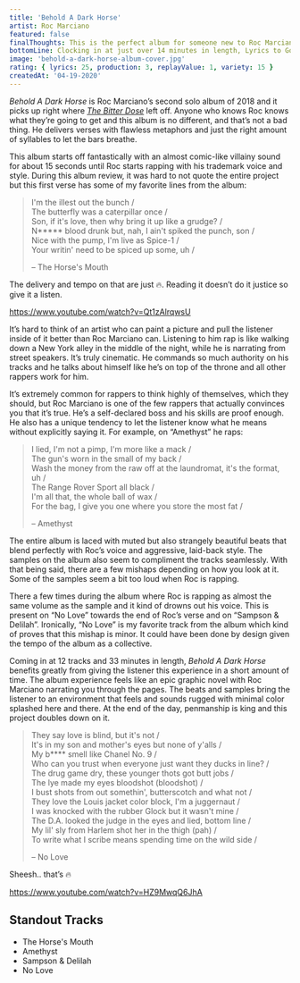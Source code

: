 ```yaml
---
title: 'Behold A Dark Horse'
artist: Roc Marciano
featured: false
finalThoughts: This is the perfect album for someone new to Roc Marciano. He showcases his masterful ability to write seemingly perfect verses where every syllable is placed exactly where it should be while also keeping the album short enough to digest everything easily. It’s braggadocious, smooth and also aggressive but in an elegant way. This album might not be everyone’s taste because it’s somewhat repetitive and contains densely lyrical verses, but his core fans and hip hop heads come away with another gem to add to their rotation.
bottomLine: Clocking in at just over 14 minutes in length, Lyrics to Go, Vol. 1 gives the listeners advice on being introspective, appreciating what you have and being a positive influence for the people around you. This bite-sized piece of work showcases Kota’s creative artistry and unique sound.
image: 'behold-a-dark-horse-album-cover.jpg'
rating: { lyrics: 25, production: 3, replayValue: 1, variety: 15 }
createdAt: '04-19-2020'
---
```


_Behold A Dark Horse_ is Roc Marciano’s second solo album of 2018 and it picks up right where _[The Bitter Dose](https://open.spotify.com/album/2fSadHflGE0MhtkwiymFBg?si=zXSFcTfmQimR8Lmca8qdDA)_ left off. Anyone who knows Roc knows what they’re going to get and this album is no different, and that’s not a bad thing. He delivers verses with flawless metaphors and just the right amount of syllables to let the bars breathe.

This album starts off fantastically with an almost comic-like villainy sound for about 15 seconds until Roc starts rapping with his trademark voice and style. During this album review, it was hard to not quote the entire project but this first verse has some of my favorite lines from the album:

> I'm the illest out the bunch /  
> The butterfly was a caterpillar once /  
> Son, if it's love, then why bring it up like a grudge? /  
> N\*\*\*\*\* blood drunk but, nah, I ain't spiked the punch, son /  
> Nice with the pump, I'm live as Spice-1 /  
> Your writin' need to be spiced up some, uh /
>
> – The Horse's Mouth

The delivery and tempo on that are just 🔥. Reading it doesn’t do it justice so give it a listen.

https://www.youtube.com/watch?v=Qt1zAlrqwsU

It’s hard to think of an artist who can paint a picture and pull the listener inside of it better than Roc Marciano can. Listening to him rap is like walking down a New York alley in the middle of the night, while he is narrating from street speakers. It’s truly cinematic. He commands so much authority on his tracks and he talks about himself like he’s on top of the throne and all other rappers work for him.

It’s extremely common for rappers to think highly of themselves, which they should, but Roc Marciano is one of the few rappers that actually convinces you that it’s true. He’s a self-declared boss and his skills are proof enough. He also has a unique tendency to let the listener know what he means without explicitly saying it. For example, on “Amethyst” he raps:

> I lied, I'm not a pimp, I'm more like a mack /  
> The gun's worn in the small of my back /  
> Wash the money from the raw off at the laundromat, it's the format, uh /  
> The Range Rover Sport all black /  
> I'm all that, the whole ball of wax /  
> For the bag, I give you one where you store the most fat /
>
> – Amethyst

The entire album is laced with muted but also strangely beautiful beats that blend perfectly with Roc’s voice and aggressive, laid-back style. The samples on the album also seem to compliment the tracks seamlessly. With that being said, there are a few mishaps depending on how you look at it. Some of the samples seem a bit too loud when Roc is rapping.

There a few times during the album where Roc is rapping as almost the same volume as the sample and it kind of drowns out his voice. This is present on “No Love” towards the end of Roc’s verse and on “Sampson & Delilah”. Ironically, “No Love” is my favorite track from the album which kind of proves that this mishap is minor. It could have been done by design given the tempo of the album as a collective.

Coming in at 12 tracks and 33 minutes in length, _Behold A Dark Horse_ benefits greatly from giving the listener this experience in a short amount of time. The album experience feels like an epic graphic novel with Roc Marciano narrating you through the pages. The beats and samples bring the listener to an environment that feels and sounds rugged with minimal color splashed here and there. At the end of the day, penmanship is king and this project doubles down on it.

> They say love is blind, but it's not /  
> It's in my son and mother's eyes but none of y'alls /  
> My b\*\*\*\* smell like Chanel No. 9 /  
> Who can you trust when everyone just want they ducks in line? /  
> The drug game dry, these younger thots got butt jobs /  
> The lye made my eyes bloodshot (bloodshot) /  
> I bust shots from out somethin', butterscotch and what not /  
> They love the Louis jacket color block, I'm a juggernaut /  
> I was knocked with the rubber Glock but it wasn't mine /  
> The D.A. looked the judge in the eyes and lied, bottom line /  
> My lil' sly from Harlem shot her in the thigh (pah) /  
> To write what I scribe means spending time on the wild side /
>
> – No Love

Sheesh.. that’s 🔥

https://www.youtube.com/watch?v=HZ9MwqQ6JhA

## Standout Tracks

- The Horse's Mouth
- Amethyst
- Sampson & Delilah
- No Love
